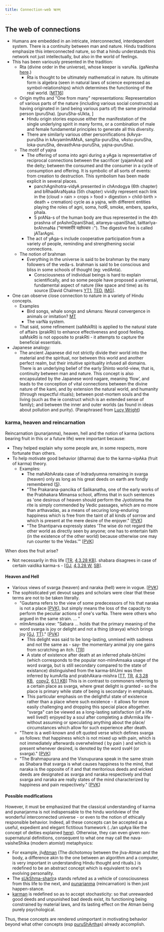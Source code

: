```yaml
---
title: Connection-web ऋतम्
---
```

## The web of connections

- Humans are embedded in an intricate, interconnected, interdependent system. There is a continuity between man and nature. Hindu traditions emphasize this interconnected nature, so that a hindu understands this network not just intellectually, but also in the world of feelings.
- This has been variously presented in the tradition:
    - Rta (divine order in the universe), whose keeper is varuNa. (gaNesha [here](http://indiafacts.co.in/the-pillars/).)
        - Rta is thought to be ultimately mathematical in nature. Its ultimate form is algebra (seen in natural laws of science expressed as symbol-relationships) which determines the functioning of the real world. \[[MT16](https://manasataramgini.wordpress.com/2016/10/23/syllable-number-and-rules-in-the-ideal-realm/)\]
    - Origin myths and "One from many" representations: Representation of various parts of the nature (including various social constructs) as having originated in (and being various parts of) the same primodial person (puruSha). \[puruSha-sUkta, \]
        - Hindu origin stories espouse either the manifestation of the single underlying spirit in many forms, or a combination of male and female fundamental principles to generate all this diversity.
        - There are similarly various other personifications (kAvya-puruSha in kAvyamImAMsA, sangIta-puruSha, vAstu-puruSha, loka-puruSha, devasthAna-puruSha, yajna-puruSha).
    - The motif of yajna
        - The offering of soma into agni during a yAga is representative of reciprocal connections between the sacrificer (yajamAna) and the deity; between the consumed and the consumer in a cycle of consumption and offering. It is symbolic of all sorts of events: from creation to destruction. This symbolism has been made explicit in several places.
            - panchAgnihotra-vidyA presented in chAndogya (6th chapter) and bRhadAraNyaka (5th chapter) vividly represent each link in the (cloud > rain > crops > food > digestion > child-birth > death + cremation) cycle as a yajna, with different entities playing the roles of agni, soma, hotR, smoke, embers, sparks, phala.
            - 5 prANa-s of the human body are thus represented in the 4th prashna of prAshnOpaniShad, aitareya-upaniShad, taittarIya-brAhmaNa ("मानवशरीरे यज्ञोपचारः।"). The digestive fire is called jATarAgni.
        - The act of yAga-s include cooperative participation from a variety of people, reminding and strengthening social connections.
    - The notion of brahman
        - Everything in the universe is said to be brahman by the many followers of the veda-s. brahman is said to be conscious and bliss in some schools of thought (eg: vedAnta).
            - Consciousness of individual beings is hard to explain scientifically, and so some people have proposed a universal, fundamental aspect of nature (like space and time) as its source \[David Chalmers [YT1](https://www.youtube.com/watch?v=uhRhtFFhNzQ), [TED](http://www.ted.com/talks/david_chalmers_how_do_you_explain_consciousness/transcript?language=en), [IMG](http://i.imgur.com/JLQ4iFT.png)\].
- One can observe close connection to nature in a variety of Hindu concepts.
    - Examples
        - Bird songs, whale songs and sAmans: Neural convergence in animals or imitation? [MT](https://manasataramgini.wordpress.com/2006/02/19/mental-and-neural-convergence/)
        - The varNa system.
    - That said, some refinement (saMskRti) is applied to the natural state of affairs (prakRti) to enhance effectiveness and good feeling. saMskRti is not opposite to prakRti - it attempts to capture the beneficial essentials.
- Japanese analogy:
    - The ancient Japanese did not strictly divide their world into the material and the spiritual, nor between this world and another perfect realm, but their intuitive spirituality infused all domains. There is an underlying belief of the early Shinto world-view, that is, continuity between man and nature. This concept is also encapsulated by the Japanese word nagare, meaning ‘flow’, and leads to the conception of vital connections between the divine nature of the kami, and by extension the natural world, and humanity (through respectful rituals); between post-mortem souls and the living (such as the ie construct which is an extended sense of family); and between the inner and outer worlds (as found in ideas about pollution and purity). (Paraphrased from [Lucy Wright](http://refractory.unimelb.edu.au/2004/02/03/wonderment-and-awe-the-way-of-the-kami-lucy-wright/))

### karma, heaven and reincarnation  

Reincarnation (punarjanma), heaven, hell and the notion of karma (actions bearing fruit in this or a future life) were important because:

- They helped explain why some people are, in some respects, more fortunate than others.
- To help motivate good behavior (dharma) due to the karma-vipAka (fruit of karma) theory.
    - Examples:
        - The mahAbhArata case of Indradyumna remaining in svarga (heaven) only as long as his great deeds on earth are fondly remembered ([S](https://groups.google.com/forum/#!topic/sadaswada/gNiAAuNzPoI)).
        - "The Prakarana-pancika of Salikanatha, one of the early works of the Prabhakara Mimansa school, affirms that in such sentences as 'one desirous of heaven should perform the Jyotistoma the rite is simply commended by Vedic passages, which are no more than arthavadas, as a means of securing long-enduring happiness which is free from the taint of all kinds of sorrow and which is present at the mere desire of the enjoyer." \[[PVK](https://archive.org/stream/HistoryOfDharmasastraancientAndMediaevalReligiousAndCivilLawV.4/Kane_A-History-of-Dharmasastra-v4_1953#page/n207/mode/2up)\]
        - "The Shantiparva expressly states 'The wise do not regard the other world as directly seen by anyone; one has to entertain faith (in the existence of the other world) because otherwise one may run counter to the Vedas.'" \[[PVK](https://archive.org/stream/HistoryOfDharmasastraancientAndMediaevalReligiousAndCivilLawV.4/Kane_A-History-of-Dharmasastra-v4_1953#page/n207/mode/2up)\]

When does the fruit arise?

- Not necessarily in this life \[[TR](https://archive.org/stream/TantraRatnaTupitikaBhashyaParthasarathiMisharaGopinathKavirajVolume2SampoornanadUniversity/Tantra%20Ratna%20Tupitika%20Bhashya%20Parthasarathi%20Mishara%20Gopinath%20Kaviraj%20Volume%202%20Sampoornanad%20University#page/n27/mode/2up), [4,3.28 KB](https://archive.org/stream/in.ernet.dli.2015.368819/2015.368819.Tupuutiikaa#page/n49/mode/2up)\]. shabara disagrees in case of certain vaidika karma-s - \[[GJ](https://archive.org/stream/ShabaraBhasyaTrByGanganathJha/Shabara%20Bhasya%20tr%20by%20Ganganath%20Jha%20Vol%202#page/n125/mode/2up), [4,3.28 W](https://sa.wikisource.org/wiki/%E0%A4%B6%E0%A4%AC%E0%A4%B0%E0%A4%AD%E0%A4%BE%E0%A4%B7%E0%A5%8D%E0%A4%AF%E0%A4%AE%E0%A5%8D_%E0%A5%A7-%E0%A5%AA_%E0%A4%85%E0%A4%A7%E0%A5%8D%E0%A4%AF%E0%A4%BE%E0%A4%AF%E0%A4%BE%E0%A4%83), [SB](https://archive.org/stream/Bibliotheca_Indica_Series/MimansaDarsanaWithSabarabhashya-MahesachandraNyayaratna1889bis#page/n575/mode/2up)\].

#### Heaven and Hell

- Various views of svarga (heaven) and naraka (hell) were in vogue. \[[PVK](https://archive.org/stream/HistoryOfDharmasastraancientAndMediaevalReligiousAndCivilLawV.4/Kane_A-History-of-Dharmasastra-v4_1953#page/n207/mode/2up)\]
- The sophisticated yet devout sages and scholars were clear that these terms are not to be taken literally.
    - "Gautama refers to the view of some predecessors of his that naraka is not a place \[[PVK](https://archive.org/stream/HistoryOfDharmasastraancientAndMediaevalReligiousAndCivilLawV.4/Kane_A-History-of-Dharmasastra-v4_1953#page/n197/mode/2up)\], but simply means the loss of the capacity to perform the peculiar actions of one's varNa. There were others who argued in the same strain. ... "
    - mImAmsaka view: "Sabara ... holds that the primary meaning of the word svarga is joy or delight and not a thing (dravya) which brings joy \[[GJ](https://archive.org/stream/ShabaraBhasyaTrByGanganathJha/Shabara%20Bhasya%20tr%20by%20Ganganath%20Jha%20Vol%202#page/n273/mode/2up), [TT](https://archive.org/stream/tuptikak00kuma#page/82/mode/2up)\]." \[[PVK](https://archive.org/stream/HistoryOfDharmasastraancientAndMediaevalReligiousAndCivilLawV.4/Kane_A-History-of-Dharmasastra-v4_1953#page/n207/mode/2up)\]
        - This delight was said to be long-lasting, unmixed with sadness and not the same as - say- the momentary animal joy one gains from scratching an itch. \[[TR](https://archive.org/stream/TantraRatnaTupitikaBhashyaParthasarathiMisharaGopinathKavirajVolume2SampoornanadUniversity/Tantra%20Ratna%20Tupitika%20Bhashya%20Parthasarathi%20Mishara%20Gopinath%20Kaviraj%20Volume%202%20Sampoornanad%20University#page/n27/mode/2up)\]
        - A state of existence after death at an inferred phala-bhUmi (which corresponds to the popular non-mImAmsaka usage of the word svarga, but is still secondary compared to the state of existance) distinguished from the karma-bhUmi was then inferred by kumArIla and prabhAkara-mishra \[[TT](https://archive.org/stream/tuptikak00kuma#page/82/mode/2up), [TR](https://archive.org/stream/TantraRatnaTupitikaBhashyaParthasarathiMisharaGopinathKavirajVolume2SampoornanadUniversity/Tantra%20Ratna%20Tupitika%20Bhashya%20Parthasarathi%20Mishara%20Gopinath%20Kaviraj%20Volume%202%20Sampoornanad%20University#page/n27/mode/2up), [4,3.28 KB](https://archive.org/stream/in.ernet.dli.2015.368819/2015.368819.Tupuutiikaa#page/n49/mode/2up),  [copy2](https://archive.org/stream/tuptikak00kuma#page/36/mode/2up), [6,1.1 KB](https://archive.org/stream/tuptikak00kuma#page/82/mode/2up)\] This is in contrast to commoners referring to a certain place as svarga, where great delight is granted - so the place is primary while state of being is secondary in emphasis.
        - This particular emphasis on the delightful state of existence rather than a place where such existence - it allows for more easily challenging and dropping this special place altogether. "svarga" can be viewed as a long-lasting satisfaction (of a life well lived!) enjoyed by a soul after completing a dhArmika life - without assuming or speculating anything about the place/ circumstances which allow for such experience after death.
    - "There is a well-known and oft quoted verse which defines svarga as follows: that happiness which is not mixed up with pain, which is not immediately afterwards overwhelmed ( by pain ) and which is present whenever desired, is denoted by the word svaH (or svarga)." \[[PVK](https://archive.org/stream/HistoryOfDharmasastraancientAndMediaevalReligiousAndCivilLawV.4/Kane_A-History-of-Dharmasastra-v4_1953#page/n207/mode/2up)\]
    - "The Brahmapurana and the Visnupurana speak in the same strain as Shabara that svarga is what causes happiness to the mind, that naraka is the opposite of it and that meritorious deeds and wicked deeds are designated as svarga and naraka respectively and that svarga and naraka are really states of the mind characterized by happiness and pain respectively." \[[PVK](https://archive.org/stream/HistoryOfDharmasastraancientAndMediaevalReligiousAndCivilLawV.4/Kane_A-History-of-Dharmasastra-v4_1953#page/n207/mode/2up)\]

#### Possible modifications

However, it must be emphasized that the classical understanding of karma and punarjanma is not indispensable to the hindu worldview of the wonderful interconnected universe - or even to the notion of ethically responsible behavior. Indeed, all these concepts can be accepted as a useful, expedient and elegant fictitious framework (../an upAya like the concept of deities explained [here](deva/index/)). Otherwise, they can even given non-supernatural definitions, consequent to what one may call the nava-vaisheShika (modern atomist) metaphysics:

- For example, jIv[Atman](http://en.wikipedia.org/wiki/%C4%80tman_%28Hinduism%29) (The dichotomoy between the jIva-Atman and the body, a difference akin to the one between an algorithm and a computer, is very important in understanding Hindu thought and rituals.) is redefined to be an abstract concept which is equivalent to one's evolving personality.
- The [sUkShma-sharIr](http://en.wikipedia.org/wiki/Subtle_body)a stands refuted as a vehicle of consciousness from this life to the next, and [punarjanma](http://en.wikipedia.org/wiki/Reincarnation) (reincarnation) is then just happen-stance.
- [karman](http://en.wikipedia.org/wiki/Karma) is redefined so as to accept stochasticity: so that unrewarded good deeds and unpunished bad deeds exist, its functioning being constrained by material laws, and its lasting effect on the Atman being purely psychological.

Thus, these concepts are rendered unimportant in motivating behavior beyond what other concepts (esp [puruShArtha](http://en.wikipedia.org/wiki/Purushartha)s) already accomplish.